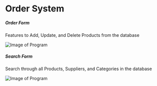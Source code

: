 # Order System 

##### Order Form
 Features to Add, Update, and Delete Products from the database
 
![Image of Program](https://raw.githubusercontent.com/mrbru3/SkillsCompSQLexcercise/master/SQLWindowsForm/ProductSystem/ProductForm.png)
##### Search Form
Search through all Products, Suppliers, and Categories in the database

![Image of Program](https://raw.githubusercontent.com/mrbru3/SkillsCompSQLexcercise/master/SQLWindowsForm/EmployeeSystemV2/SearchEmployee.png)


